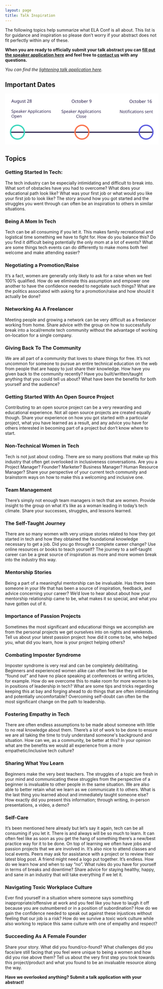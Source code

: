 ```yaml
---
layout: page
title: Talk Inspiration
---
```


The following topics help summarize what ELA Conf is all about. This list is for guidance and inspiration so please don’t worry if your abstract does not fit perfectly within any of these.

**When you are ready to officially submit your talk abstract you can [fill out the speaker application here](http://goo.gl/forms/8iz7wdRLaa) and feel free to [contact us](mailto:hello@elaconf.com) with any questions.**

*You can find the [lightening talk application here](http://goo.gl/forms/lRSWCTrXe8).*

## Important Dates

![A timeline of speaker application important dates; open August 28, end September 30, notifications October 12](timeline.svg)

## Topics

### Getting Started In Tech:
<p>The tech industry can be especially intimidating and difficult to break into. What sort of obstacles have you had to overcome? What does your educational path look like? What was your first job or what would you like your first job to look like? The story around how you got started and the struggles you went through can often be an inspiration to others in similar situations.</p>

### Being A Mom In Tech
<p>Tech can be all consuming if you let it. This makes family recreational and logistical time something we have to fight for. How do you balance this? Do you find it difficult being potentially the only mom at a lot of events? What are some things tech events can do differently to make moms both feel welcome and make attending easier? </p>

### Negotiating a Promotion/Raise
<p>It’s a fact, women are generally only likely to ask for a raise when we feel 100% qualified. How do we eliminate this assumption and empower one another to have the confidence needed to negotiate such things? What are the politics associated with asking for a promotion/raise and how should it actually be done?</p>

### Networking As A Freelancer
<p>Meeting people and growing a network can be very difficult as a freelancer working from home. Share advice with the group on how to successfully break into a local/remote tech community without the advantage of working on-location for a single company.</p>

### Giving Back To The Community
<p>We are all part of a community that loves to share things for free. It’s not uncommon for someone to pursue an entire technical education on the web from people that are happy to just share their knowledge. How have you given back to the community recently? Have you built/written/taught anything that you could tell us about? What have been the benefits for both yourself and the audience?</p>

### Getting Started With An Open Source Project
<p>Contributing to an open source project can be a very rewarding and educational experience. Not all open source projects are created equally though. Share your experience on how you got started with a particular project, what you have learned as a result, and any advice you have for others interested in becoming part of a project but don’t know where to start.</p>

### Non-Technical Women in Tech
<p>Tech is not just about coding. There are so many positions that make up this industry that often get overlooked in inclusiveness conversations. Are you a Project Manager? Founder? Marketer? Business Manager? Human Resource Manager? Share your perspective of your current tech community and brainstorm ways on how to make this a welcoming and inclusive one.</p>

### Team Management
<p>There’s simply not enough team managers in tech that are women. Provide insight to the group on what it’s like as a woman leading in today’s tech climate. Share your successes, struggles, and lessons learned.</p>

### The Self-Taught Journey
<p>There are so many women with very unique stories related to how they got started in tech and how they obtained the foundational knowledge necessary to get a job. Did you go through a complete career change? Use online resources or books to teach yourself? The journey to a self-taught career can be a great source of inspiration as more and more women break into the industry this way.</p>

### Mentorship Stories
<p>Being a part of a meaningful mentorship can be invaluable. Has there been someone in your life that has been a source of inspiration, feedback, and advice concerning your career? We’d love to hear about about how your mentorship relationship came to be, what makes it so special, and what you have gotten out of it.</p>

### Importance of Passion Projects
<p>Sometimes the most significant and educational things we accomplish are from the personal projects we get ourselves into on nights and weekends. Tell us about your latest passion project: how did it come to be, who helped you, what did you learn, how is your project helping others?</p>

### Combating Imposter Syndrome
<p>Imposter syndrome is very real and can be completely debilitating. Beginners and experienced women alike can often feel like they will be “found out” and have no place speaking at conferences or writing articles, for example. How do we overcome this to make room for more women to be in positions of leadership in tech? What are some tips and tricks regarding keeping this at bay and forging ahead to do things that are often intimidating and potentially uncomfortable? Overcoming self-doubt can often be the most significant change on the path to leadership. </p>

### Fostering Empathy in Tech
<p>There are often endless assumptions to be made about someone with little to no real knowledge about them. There’s a lot of work to be done to ensure we are all taking the time to truly understand someone's background and situation. How can we, as a community, be better at this? In your opinion what are the benefits we would all experience from a more empathetic/inclusive tech culture? </p>

### Sharing What You Learn
<p>Beginners make the very best teachers. The struggles of a topic are fresh in your mind and communicating these struggles from the perspective of a beginner is invaluable to other people in the same situation. We are also able to better retain what we learn as we communicate it to others. What is the last thing you learned about and immediately taught someone else? How exactly did you present this information; through writing, in-person presentations, a video, a demo?</p>

### Self-Care
<p>It’s been mentioned here already but let’s say it again, tech can be all consuming if you let it. There is and always will be so much to learn. It can often feel like as soon as you get the hang of something there’s a new/best practice way for it to be done. On top of learning we often have jobs and passion projects that we are involved in. It’s also nice to attend classes and local events. Peers may ask for assistance with a project or to review their latest blog post. A friend might need a logo put together. It’s endless. How do we learn how and when to say “no”. What rules do you have for yourself in terms of breaks and downtime? Share advice for staying healthy, happy, and sane in an industry that will take everything if we let it.</p>

### Navigating Toxic Workplace Culture
<p>Ever find yourself in a situation where someone says something inappropriate/offensive at work and you feel like you have to laugh it off because you are outnumbered or in a position of subordination? How do we gain the confidence needed to speak out against these injustices without feeling that our job is a risk? How do we survive a toxic work culture while also working to replace this same culture with one of empathy and respect?</p>

### Succeeding As A Female Founder
<p>Share your story. What did you found/co-found? What challenges did you face/are still facing that you feel were unique to being a women and how did you rise above them? Tell us about the very first step you took towards this project/product and what you found to be an invaluable resource along the way.</p>

**Have we overlooked anything? Submit a talk application with your abstract!**
